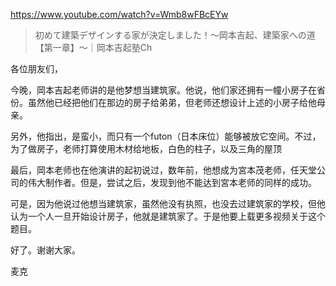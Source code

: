 https://www.youtube.com/watch?v=Wmb8wFBcEYw

> 初めて建築デザインする家が決定しました！〜岡本吉起、建築家への道【第一章】〜｜岡本吉起塾Ch

各位朋友们，

今晚，岡本吉起老师讲的是他梦想当建筑家。他说，他们家还拥有一幢小房子在省份。虽然他已经把他们在那边的房子给弟弟，但老师还想设计上述的小房子给他母亲。

另外，他指出，是蛮小，而只有一个futon（日本床位）能够被放它空间。不过，为了做房子，老师打算使用木材给地板，白色的柱子，以及三角的屋顶

最后，岡本老师也在他演讲的起初说过，数年前，他想成为宮本茂老师，任天堂公司的伟大制作者。但是，尝试之后，发现到他不能达到宮本老师的同样的成功。

可是，因为他说过他想当建筑家，虽然他没有执照，也没去过建筑家的学校，但他认为一个人一旦开始设计房子，他就是建筑家了。于是他要上载更多视频关于这个题目。

好了。谢谢大家。

麦克
